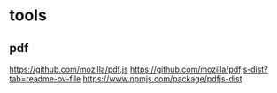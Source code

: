 # tools

## pdf
https://github.com/mozilla/pdf.js
https://github.com/mozilla/pdfjs-dist?tab=readme-ov-file
https://www.npmjs.com/package/pdfjs-dist

